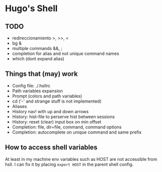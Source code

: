 # Hugo's Shell

## TODO

- redireccionamiento >, >>, <
- bg &
- multiple commands &&, ;
- completion for alias and not unique command names
- which (dont expand alias)

## Things that (may) work

- Config file: ./.hsllrc
- Path variables expansion
- Prompt (colors and path variables)
- cd ('-' and strange stuff is not implemented)
- Aliases
- History nav! with up and down arrows
- History: hist-file to perserve hist between sessions
- History: reset (clear) input box on min offset
- Completion: file, dir+file, command, command options
- Completion: autocomplete on unique command and same prefix

## How to access shell variables

At least in my machine env variables such as HOST
are not accessible from hsll. I can fix it by
placing `export HOST` in the parent shell config.

